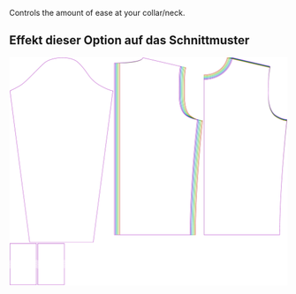 
Controls the amount of ease at your collar/neck.


## Effekt dieser Option auf das Schnittmuster
![This image shows the effect of this option by superimposing several variants that have a different value for this option](sven_collarease_sample.svg "Effect of this option on the pattern")
